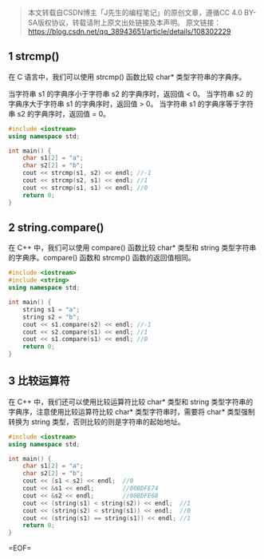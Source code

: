> 本文转载自CSDN博主「J先生的编程笔记」的原创文章，遵循CC 4.0 BY-SA版权协议，转载请附上原文出处链接及本声明。
> 原文链接：https://blog.csdn.net/qq_38943651/article/details/108302229

## 1 strcmp()

在 C 语言中，我们可以使用 strcmp() 函数比较 char* 类型字符串的字典序。

当字符串 s1 的字典序小于字符串 s2 的字典序时，返回值 < 0。
当字符串 s2 的字典序大于字符串 s1 的字典序时，返回值 > 0。
当字符串 s1 的字典序等于字符串 s2 的字典序时，返回值 = 0。

```cpp
#include <iostream>
using namespace std;

int main() {
	char s1[2] = "a";
	char s2[2] = "b";
	cout << strcmp(s1, s2) << endl;	//-1
	cout << strcmp(s2, s1) << endl;	//1
	cout << strcmp(s1, s1) << endl;	//0
	return 0;
}
```

## 2 string.compare()

在 C++ 中，我们可以使用 compare() 函数比较 char* 类型和 string 类型字符串的字典序。compare() 函数和 strcmp() 函数的返回值相同。

```cpp
#include <iostream>
#include <string>
using namespace std;

int main() {
	string s1 = "a";
	string s2 = "b";
	cout << s1.compare(s2) << endl;	//-1
	cout << s2.compare(s1) << endl;	//1
	cout << s1.compare(s1) << endl;	//0
	return 0;
}
```

## 3 比较运算符

在 C++ 中，我们还可以使用比较运算符比较 char* 类型和 string 类型字符串的字典序，注意使用比较运算符比较 char* 类型字符串时，需要将 char* 类型强制转换为 string 类型，否则比较的则是字符串的起始地址。

```cpp
#include <iostream>
using namespace std;

int main() {
	char s1[2] = "a";
	char s2[2] = "b";
	cout << (s1 < s2) << endl;	//0
	cout << &s1 << endl;		//00BDFE74
	cout << &s2 << endl;		//00BDFE68
	cout << (string(s1) < string(s2)) << endl;	//1
	cout << (string(s2) < string(s1)) << endl;	//0
	cout << (string(s1) == string(s1)) << endl;	//1
	return 0;
}
```

=EOF=